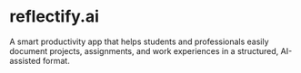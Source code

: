 # reflectify.ai
A smart productivity app that helps students and professionals easily document projects, assignments, and work experiences in a structured, AI-assisted format.

